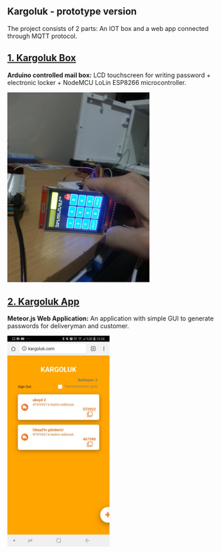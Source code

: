 ## Kargoluk - prototype version

The project consists of 2 parts: An IOT box and a web app connected through MQTT protocol.


## [1. Kargoluk Box](https://github.com/mustafahakkoz/Kargoluk_IOT_prototypes/tree/master/Kargoluk%20Box)  
**Arduino controlled mail box:**  LCD touchscreen for writing password + electronic locker + NodeMCU LoLin ESP8266 microcontroller.

<img src="https://github.com/mustafahakkoz/Kargoluk_IOT_prototypes/blob/master/Kargoluk%20Box/photos/lolin/IMG_20181019_214926_747.jpg" width="324">

## [2. Kargoluk App](https://github.com/mustafahakkoz/Kargoluk_IOT_prototypes/tree/master/Kargoluk%20App)  
**Meteor.js Web Application:** An application with simple GUI to generate passwords for deliveryman and customer.

<img src="https://github.com/mustafahakkoz/Kargoluk_IOT_prototypes/blob/master/Kargoluk%20App/imgs/IMG_20200720_005414_226.jpg" height="480">
